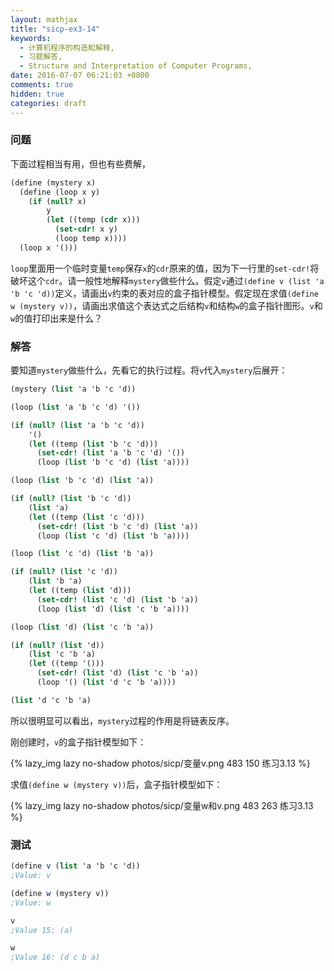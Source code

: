 ```yaml
---
layout: mathjax
title: "sicp-ex3-14"
keywords:
  - 计算机程序的构造和解释,
  - 习题解答,
  - Structure and Interpretation of Computer Programs,
date: 2016-07-07 06:21:03 +0800
comments: true
hidden: true
categories: draft
---
```


### 问题

下面过程相当有用，但也有些费解，

``` scheme
(define (mystery x)
  (define (loop x y)
    (if (null? x)
        y
        (let ((temp (cdr x)))
          (set-cdr! x y)
          (loop temp x))))
  (loop x '()))
```

`loop`里面用一个临时变量`temp`保存`x`的`cdr`原来的值，因为下一行里的`set-cdr!`将破坏这个`cdr`。请一般性地解释`mystery`做些什么。假定`v`通过`(define v (list 'a 'b 'c 'd))`定义，请画出`v`约束的表对应的盒子指针模型。假定现在求值`(define w (mystery v))`，请画出求值这个表达式之后结构`v`和结构`w`的盒子指针图形。`v`和`w`的值打印出来是什么？

### 解答

要知道`mystery`做些什么，先看它的执行过程。将`v`代入`mystery`后展开：

``` scheme
(mystery (list 'a 'b 'c 'd))

(loop (list 'a 'b 'c 'd) '())

(if (null? (list 'a 'b 'c 'd))
    '()
    (let ((temp (list 'b 'c 'd)))
      (set-cdr! (list 'a 'b 'c 'd) '())
      (loop (list 'b 'c 'd) (list 'a))))

(loop (list 'b 'c 'd) (list 'a))

(if (null? (list 'b 'c 'd))
    (list 'a)
    (let ((temp (list 'c 'd)))
      (set-cdr! (list 'b 'c 'd) (list 'a))
      (loop (list 'c 'd) (list 'b 'a))))

(loop (list 'c 'd) (list 'b 'a))

(if (null? (list 'c 'd))
    (list 'b 'a)
    (let ((temp (list 'd)))
      (set-cdr! (list 'c 'd) (list 'b 'a))
      (loop (list 'd) (list 'c 'b 'a))))

(loop (list 'd) (list 'c 'b 'a))

(if (null? (list 'd))
    (list 'c 'b 'a)
    (let ((temp '()))
      (set-cdr! (list 'd) (list 'c 'b 'a))
      (loop '() (list 'd 'c 'b 'a))))

(list 'd 'c 'b 'a)
```

所以很明显可以看出，`mystery`过程的作用是将链表反序。

刚创建时，`v`的盒子指针模型如下：

{% lazy_img lazy no-shadow photos/sicp/变量v.png 483 150 练习3.13 %}

求值`(define w (mystery v))`后，盒子指针模型如下：

{% lazy_img lazy no-shadow photos/sicp/变量w和v.png 483 263 练习3.13 %}

### 测试

``` scheme
(define v (list 'a 'b 'c 'd))
;Value: v

(define w (mystery v))
;Value: w

v
;Value 15: (a)

w
;Value 16: (d c b a)
```

